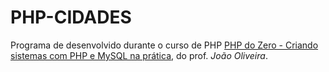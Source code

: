 # PHP-CIDADES

Programa de desenvolvido durante o curso de PHP [PHP do Zero - Criando sistemas com PHP e MySQL na prática](https://www.udemy.com/course/php-essencial/), do prof. _João Oliveira_.
